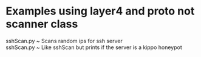 # Examples using layer4 and proto not scanner class
  
sshScan.py ~ Scans random ips for ssh server  
sshScan.py ~ Like sshScan but prints if the server is a kippo honeypot  

